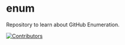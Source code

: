 # enum
Repository to learn about GitHub Enumeration.








































































































































































































































































[![Contributors](https://img.shields.io/badge/Contributors-3-brightgreen)](https://github.com/EurydiceCorp/enum/graphs/contributors)
